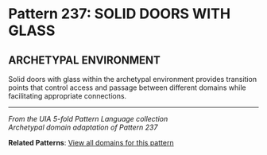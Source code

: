 # Pattern 237: SOLID DOORS WITH GLASS

## ARCHETYPAL ENVIRONMENT

Solid doors with glass within the archetypal environment provides transition points that control access and passage between different domains while facilitating appropriate connections.

---

*From the UIA 5-fold Pattern Language collection*  
*Archetypal domain adaptation of Pattern 237*

**Related Patterns**: [View all domains for this pattern](../../UIA/md/T237%20SOLID%20DOORS%20WITH%20GLASS.md)
